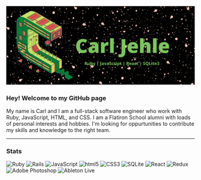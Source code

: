 <img src="CJLogo.png" alt="banner" />

### Hey! Welcome to my GitHub page

My name is Carl and I am a full-stack software engineer who work with Ruby, JavaScript, HTML, and CSS. I am a Flatiron School alumni with loads of personal interests and hobbies. I'm looking for oppurtunities to contribute my skills and knowledge to the right team. 

---
### Stats

<img alt="Ruby" src="https://img.shields.io/badge/Ruby-030303?logo=Ruby&style=flat-square&logoColor=CC342D" /> <img alt="Rails" src="https://img.shields.io/badge/Ruby on Rails-030303?logo=Ruby on Rails&style=flat-square&logoColor=CC0000" /> 
<img alt="JavaScript" src="https://img.shields.io/badge/JavaScript-030303?logo=JavaScript&style=flat-square&logoColor=F7DF1E" /> <img alt="html5" src="https://img.shields.io/badge/HTML5-030303?logo=HTML5&style=flat-square&logoColor=E34F26" /> <img alt="CSS3" src="https://img.shields.io/badge/CSS3-030303?logo=CSS3&style=flat-square&logoColor=1572B6" /> <img alt="SQLite" src="https://img.shields.io/badge/SQLite-030303?logo=SQLite&style=flat-square&logoColor=003B57" /> 
<img alt="React" src="https://img.shields.io/badge/React-030303?logo=React&style=flat-square&logoColor=#61DAFB" /> <img alt="Redux" src="https://img.shields.io/badge/Redux-030303?logo=Redux&style=flat-square&logoColor=764ABC" /> <img alt="Adobe Photoshop" src="https://img.shields.io/badge/Adobe Photoshop-030303?logo=Adobe Photoshop&style=flat-square&logoColor=#31A8FF" /> <img alt="Ableton Live" src="https://img.shields.io/badge/Ableton Live-030303?logo=Ableton Live&style=flat-square&logoColor=#000000" />

